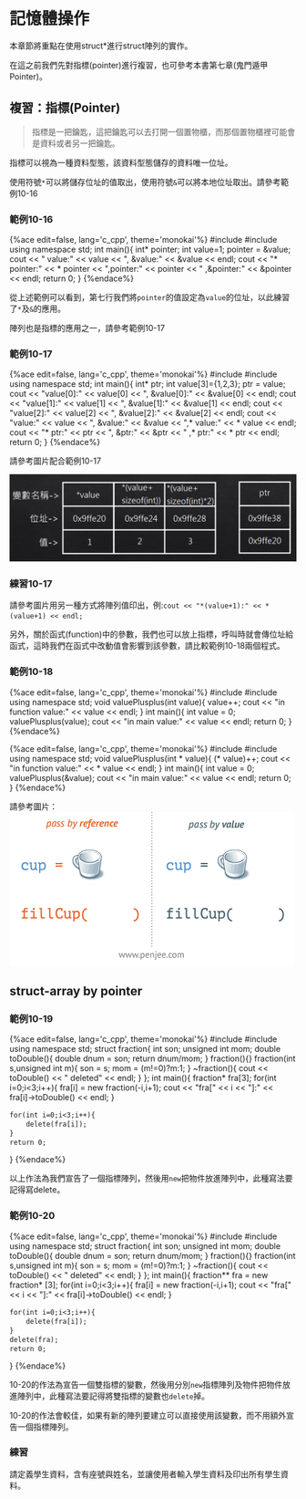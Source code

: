 # 記憶體操作

本章節將重點在使用struct*進行struct陣列的實作。

在這之前我們先對指標(pointer)進行複習，也可參考本書第七章(鬼門遁甲 Pointer)。

## 複習：指標(Pointer)

>指標是一把鑰匙，這把鑰匙可以去打開一個置物櫃，而那個置物櫃裡可能會是資料或者另一把鑰匙。

指標可以視為一種資料型態，該資料型態儲存的資料唯一位址。

使用符號`*`可以將儲存位址的值取出，使用符號`&`可以將本地位址取出。請參考範例10-16

### 範例10-16

{%ace edit=false, lang='c_cpp', theme='monokai'%}
#include <iostream>
#include <string>
using namespace std;
int main(){
    int* pointer;
    int value=1;
    pointer = &value;
    cout << "    value:" << value << ", &value:" << &value << endl;
    cout << "* pointer:" << * pointer << ",pointer:" << pointer << " ,&pointer:" << &pointer << endl;
    return 0;
}
{%endace%}

從上述範例可以看到，第七行我們將`pointer`的值設定為`value`的位址，以此練習了`*`及`&`的應用。

陣列也是指標的應用之一，請參考範例10-17

### 範例10-17

{%ace edit=false, lang='c_cpp', theme='monokai'%}
#include <iostream>
#include <string>
using namespace std;
int main(){
    int* ptr;
    int value[3]={1,2,3};
    ptr = value;
    cout << "value[0]:" << value[0] << ", &value[0]:" << &value[0] << endl;
    cout << "value[1]:" << value[1] << ", &value[1]:" << &value[1] << endl;
    cout << "value[2]:" << value[2] << ", &value[2]:" << &value[2] << endl;
    cout << "value:" << value << ", &value:" << &value << ",* value:" << * value << endl;
    cout << "* ptr:" << ptr << ", &ptr:" << &ptr << " ,* ptr:" << * ptr << endl;
    return 0;
}
{%endace%}

請參考圖片配合範例10-17

![array_pointer.PNG](img/array_pointer.PNG)
### 練習10-17
請參考圖片用另一種方式將陣列值印出，例:`cout << "*(value+1):" << *(value+1) << endl;`


另外，關於函式(function)中的參數，我們也可以放上指標，呼叫時就會傳位址給函式，這時我們在函式中改動值會影響到該參數，請比較範例10-18兩個程式。

### 範例10-18

{%ace edit=false, lang='c_cpp', theme='monokai'%}
#include <iostream>
#include <string>
using namespace std;
void valuePlusplus(int value){
    value++;
    cout << "in function value:" << value << endl;
}
int main(){
    int value = 0;
    valuePlusplus(value);
    cout << "in main value:" << value << endl;
    return 0;
}
{%endace%}

{%ace edit=false, lang='c_cpp', theme='monokai'%}
#include <iostream>
#include <string>
using namespace std;
void valuePlusplus(int * value){
    (* value)++;
    cout << "in function value:" << * value << endl;
}
int main(){
    int value = 0;
    valuePlusplus(&value);
    cout << "in main value:" << value << endl;
    return 0;
}
{%endace%}

請參考圖片：
![function_pointer.gif](img/function_pointer.gif)

## struct-array by pointer

### 範例10-19

{%ace edit=false, lang='c_cpp', theme='monokai'%}
#include <iostream>
#include <string>
using namespace std;
struct fraction{
    int son;
    unsigned int mom;
    double toDouble(){
        double dnum = son;
        return dnum/mom;
    }
    fraction(){}
    fraction(int s,unsigned int m){
        son = s;
        mom = (m!=0)?m:1;
    }
    ~fraction(){
        cout << toDouble() << " deleted" << endl;
    }
};
int main(){
    fraction* fra[3];
    for(int i=0;i<3;i++){
        fra[i] = new fraction(-i,i+1);
        cout << "fra[" << i << "]:" << fra[i]->toDouble() << endl;
    }

    for(int i=0;i<3;i++){
        delete(fra[i]);
    }
    return 0;
}
{%endace%}

以上作法為我們宣告了一個指標陣列，然後用`new`把物件放進陣列中，此種寫法要記得寫delete。
### 範例10-20

{%ace edit=false, lang='c_cpp', theme='monokai'%}
#include <iostream>
#include <string>
using namespace std;
struct fraction{
    int son;
    unsigned int mom;
    double toDouble(){
        double dnum = son;
        return dnum/mom;
    }
    fraction(){}
    fraction(int s,unsigned int m){
        son = s;
        mom = (m!=0)?m:1;
    }
    ~fraction(){
        cout << toDouble() << " deleted" << endl;
    }
};
int main(){
    fraction** fra = new fraction* [3];
    for(int i=0;i<3;i++){
        fra[i] = new fraction(-i,i+1);
        cout << "fra[" << i << "]:" << fra[i]->toDouble() << endl;
    }

    for(int i=0;i<3;i++){
        delete(fra[i]);
    }
    delete(fra);
    return 0;
}
{%endace%}

10-20的作法為宣告一個雙指標的變數，然後用分別`new`指標陣列及物件把物件放進陣列中，此種寫法要記得將雙指標的變數也`delete`掉。

10-20的作法會較佳，如果有新的陣列要建立可以直接使用該變數，而不用額外宣告一個指標陣列。

### 練習
請定義學生資料，含有座號與姓名，並讓使用者輸入學生資料及印出所有學生資料。
